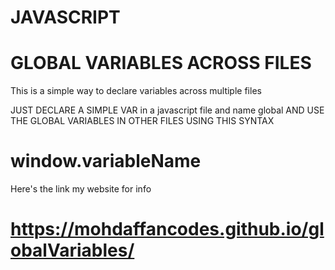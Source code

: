# JAVASCRIPT

# GLOBAL VARIABLES ACROSS FILES

This is a simple way to declare variables across multiple files

JUST DECLARE A SIMPLE VAR in a javascript file and name global
AND USE THE GLOBAL VARIABLES IN OTHER FILES USING THIS SYNTAX

# window.variableName

Here's the link my website for info
# https://mohdaffancodes.github.io/globalVariables/
